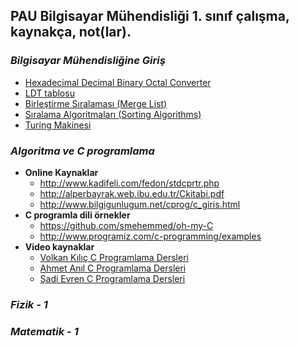 PAU Bilgisayar Mühendisliği 1. sınıf çalışma, kaynakça, not(lar).
-------

### *Bilgisayar Mühendisliğine Giriş*
* [Hexadecimal Decimal Binary Octal Converter](http://calc.50x.eu/)
* [LDT tablosu](https://github.com/PAU-Projects/BMG/blob/master/doc/tr/LDT_tr.md) 
* [Birleştirme Sıralaması (Merge List)](http://bilgisayarkavramlari.sadievrenseker.com/2008/08/09/birlestirme-siralamasi-merge-sort/)
* [Sıralama Algoritmaları (Sorting Algorithms)](http://www.bilgisayarkavramlari.com/2008/08/09/siralama-algoritmalari-sorting-algorithms/)
* [Turing Makinesi](http://bilgisayarkavramlari.sadievrenseker.com/2009/06/27/turing-makinesi-turing-machine/)
### *Algoritma ve C programlama*
* **Online Kaynaklar**
	* http://www.kadifeli.com/fedon/stdcprtr.php
	* http://alperbayrak.web.ibu.edu.tr/Ckitabi.pdf
	* http://www.bilgigunlugum.net/cprog/c_giris.html
* **C programla dili örnekler**
	* https://github.com/smehemmed/oh-my-C
	* http://www.programiz.com/c-programming/examples
* **Video kaynaklar**
	* [Volkan Kılıç C Programlama Dersleri](https://www.youtube.com/watch?v=FtaKEn2f2qI&list=PLfzhcDNz4tlXOvEE7z_u3gEqFO3nwIZ5i)
	* [Ahmet Anıl   C Programlama Dersleri](https://www.youtube.com/watch?v=yk-veEcY1WI&list=PLIBhH-mHowD83SA8K69Yb40wiOjn7McQK)
	* [Şadi Evren C Programlama Dersleri](https://www.youtube.com/watch?v=8iHifEiMYPs&index=1&list=PLh9ECzBB8tJNzJqD64MAS0SK5IeNCKCzY)

### *Fizik - 1*

### *Matematik - 1*

